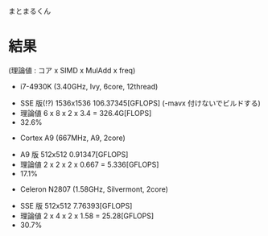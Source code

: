 まとまるくん


# 結果
(理論値 : コア x SIMD x MulAdd x freq)

 * i7-4930K (3.40GHz, Ivy, 6core, 12thread)
  - SSE 版(!?) 1536x1536 106.37345[GFLOPS] (-mavx 付けないでビルドする)
  - 理論値 6 x 8 x 2 x 3.4 = 326.4G[FLOPS]
  - 32.6%
 * Cortex A9 (667MHz, A9, 2core)
  - A9 版 512x512 0.91347[GFLOPS]
  - 理論値 2 x 2 x 2 x 0.667 = 5.336[GFLOPS]
  - 17.1%
 * Celeron N2807 (1.58GHz, Silvermont, 2core)
  - SSE 版 512x512 7.76393[GFLOPS]
  - 理論値 2 x 4 x 2 x 1.58 = 25.28[GFLOPS]
  - 30.7%

